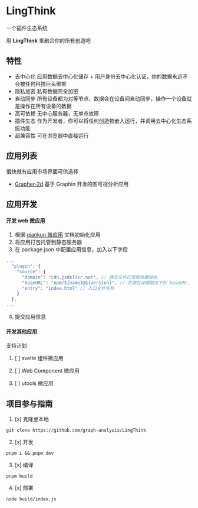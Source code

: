 # LingThink

一个插件生态系统

用 **LingThink** 来融合你的所有创造吧

## 特性
 
 - 去中心化 应用数据去中心化储存 + 用户身份去中心化认证，你的数据永远不会被任何科技巨头绑架
 - 隐私加密 私有数据完全加密
 - 自动同步 所有设备都为对等节点，数据会在设备间自动同步，操作一个设备就是操作在所有设备的数据
 - 高可依赖 无中心服务器，无单点故障
 - 插件生态 作为开发者，你可以将任何创造物嵌入运行，并调用去中心化生态系统功能
 - 超兼容性 可在浏览器中直接运行


## 应用列表

很快就有应用市场界面可供选择

- [Grapher-2d](https://github.com/graph-analysis/grapher-2d) 基于 Graphin 开发的图可视分析应用

## 应用开发

#### 开发 web 微应用

1. 根据 [qiankun 微应用](https://qiankun.umijs.org/zh) 文档初始化应用
2. 将应用打包托管到静态服务器
3. 在 package.json 中配置应用信息，加入以下字段

```js
...
  "plugin": {
    "source": {
      "domain": "cdn.jsdelivr.net", // 静态文件托管服务器域名
      "baseURL": "npm/${name}@${version}", // 资源在非根路由下的 baseURL, ${}可以直接取到 pakage.json 中的字段
      "entry": "index.html" // 入口文件名称
    }
  },
...
```

4. 提交应用信息

#### 开发其他应用

支持计划

1. [ ] svelte 组件微应用

2. [ ] Web Component 微应用

3. [ ] utools 微应用

## 项目参与指南

1. [x] 克隆至本地

`git clone https://github.com/graph-analysis/LingThink`

2. [x] 开发

`pnpm i && pnpm dev`

3. [x] 编译

`pnpm build`

4. [x] 部署

`node build/index.js`
